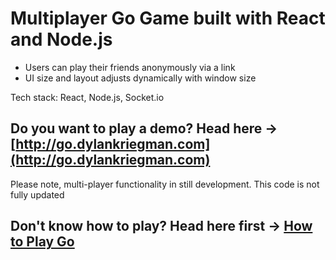 # Multiplayer Go Game built with React and Node.js 
* Users can play their friends anonymously via a link
* UI size and layout adjusts dynamically with window size

Tech stack: React, Node.js, Socket.io

## Do you want to play a demo? Head here -> [http://go.dylankriegman.com](http://go.dylankriegman.com)
Please note, multi-player functionality in still development. This code is not fully updated

## Don't know how to play? Head here first -> [How to Play Go](https://www.kiseido.com/ff.htm)

